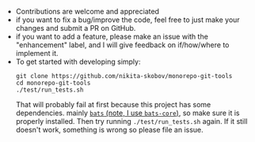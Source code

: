 - Contributions are welcome and appreciated
- if you want to fix a bug/improve the code, feel free to just make your changes and submit a PR on GitHub.
- if you want to add a feature, please make an issue with the "enhancement" label, and I will give feedback on if/how/where to implement it.
- To get started with developing simply:
  ```
  git clone https://github.com/nikita-skobov/monorepo-git-tools
  cd monorepo-git-tools
  ./test/run_tests.sh
  ```
  That will probably fail at first because this project has some dependencies. mainly [`bats` (note, I use `bats-core`)](https://github.com/bats-core/bats-core), so make sure it is properly installed. Then try running `./test/run_tests.sh` again.
  If it still doesn't work, something is wrong so please file an issue.
